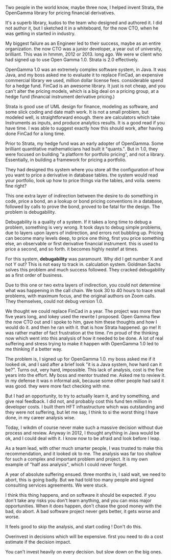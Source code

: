 Two people in the world know, maybe three now,  I helped invent Strata, the OpenGamma library for pricing financial derivatives.

It's a superb library, kudos to the team who designed and authored it.  I did not author it, but I sketched it in a whiteboard, for the now CTO, when he was getting in started in industry.

My biggest failure as an Engineer led to their success, maybe as an entire organization.  the now CTO was a junior developer, a year out of university, brilliant.  This was in hmmm, 2012 or 2013.  long ago.  We were w client who had signed up to use Open Gamma 1.0.  Strata is 2.0 effectively.

OpenGamma 1.0 was an extremely complex software system, in Java.  It was Java, and my boss asked me to evaluate it to replace FinCad, an expensive commercial library we used, million dollar license fees.  considerable spend for a hedge fund.  FinCad is an awesome library.  It just is not cheap, and you can't alter the pricing models, which is a big deal on a pricing group, at a hedge fund (financial instrument derivative pricing.)

Strata is good use of UML design for finance, modeling as software, and some slick coding and date math work.  It is not a small problem, but modeled well, is straightforward enough.  there are calculators which take Instruments as inputs, and produce analytics results.  It is a good read if you have time.  I was able to suggest exactly how this should work, after having done FinCad for a long time.

Prior to Strata, my hedge fund was an early adopter of OpenGamma.  Some brilliant quantitative mathematicians had built it "quants.". But in 1.0, they were focused on building "a platform for portfolio pricing", and not a library.  Essentially, in building a framework for pricing a portfolio.

They had designed ths system where you store all the configuration of how you want to price a derivative in database tables.  the system would read your portfolio, look up how to price things via the tables, and voila.  seems fine right?

This one extra layer of indirection between the desire to do something in code, price a bond, an a lookup or bond pricing conventions in a database, followed by calls to prove the bond, proved to be fatal for the design.  The problem is debugability.  

Debugability is a quality of a system.  If it takes a long time to debug a problem, something is very wrong.  It took days to debug simple problems, due to layers upon layers of indirection, and errors not bubbling up.  Pricing can become many levels deep, to price one thing, first you price something else, an observable or first derivative financial instrument.  this is used to price a second, and so forth.  it becomes highly nestef at times.

For this system, **debugability** was paramount.  Why did I get number X and not Y out?  This is not easy to track in. calculation system.  Goldman Sachs solves this problem and much success followed.  They cracked debugability as a first order of business.

Due to this one or two extra layers of indirection, you could not determine what was happening in the call chain.  We took 30 to 40 hours to trace small problems, with maximum focus, and the original authors on Zoom calls.  They themselves, could not debug version 1.0.

We thought we could replace FinCad in a year.  The project was more than five years long, and lokey used the rewrite I proposed.  Open Gamma flew the now CTO out and I spoke to him, gave him these thoughts and how I would do it.  and then he ran with it.  that is how Strata happened.  go me!  It was rather matter of fact frustration at the time.  I'm proud of the thinking now which went into this analysis of how it needed to be done.  A lot of real suffering and stress trying to make it happen with OpenGamma 1.0 led to me thinking if a better way.

The problem is, I signed up for OpenGamma 1.0.  my boss asked me if it looked ok, and I said after a brief look "it is a Java system, how hard can it be?".  Turns out, very hard, impossible.  This lack of analysis, cost is the five years into the effort.  My boss and mentor trusted me.  Asked me to review it.  In my defense it was n informal ask, because some other people had said it was good.  they were more fact checking with me.  

But I had an opportunity, to try to actually learn it, and try something, and give real feedback.  I did not, and probably cost this fund ten million in developer costs.  I built them HFT infrastructure which was outstanding and they were not suffering, but let me say, I think to si the worst thing I have done, in my career analysis wise.

Today, I wikdm of course never make such a massive decision without due process and review.  Anyway in 2012, I thought anything in Java would be ok, and I could deal with it.  I know now to be afraid and look before I leap.

As a team lead, with other much smarter people, I was trusted to make this recommendation, and it looked ok to me.  The analysis was far too shallow for such a complex and important problem and project.  It is my own example of "half ass analysis", which I could never forget. 

 A year of absolute suffering ensued.  three months in, I said wait, we need to abort, this is going badly.  But we had told too many people and signed consulting services agreements.  We were stuck.

I think this thing happens, and on software it should be expected.  if you don't take any risks you don't learn anything, and you can miss major opportunities.  When it does happen, don't chase the good money with the bad, do abort.  A bad software project never gets better, it gets worse and worse.

It feels good to skip the analysis, and start coding !  Don't do this.

Overinvest in decisions which will be expensive.
first you need to do a cost estimate if the decision impact.

You can't invest heavily on every decision. but slow down on the big ones.









